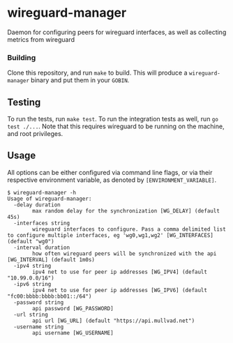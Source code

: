 # wireguard-manager

Daemon for configuring peers for wireguard interfaces, as well as collecting metrics from wireguard

### Building

Clone this repository, and run `make` to build.
This will produce a `wireguard-manager` binary and put them in your `GOBIN`.

## Testing
To run the tests, run `make test`.
To run the integration tests as well, run `go test ./...`. Note that this requires wireguard to be running on the machine, and root privileges.

## Usage
All options can be either configured via command line flags, or via their respective environment variable, as denoted by `[ENVIRONMENT_VARIABLE]`.

```
$ wireguard-manager -h
Usage of wireguard-manager:
  -delay duration
    	max random delay for the synchronization [WG_DELAY] (default 45s)
  -interfaces string
    	wireguard interfaces to configure. Pass a comma delimited list to configure multiple interfaces, eg 'wg0,wg1,wg2' [WG_INTERFACES] (default "wg0")
  -interval duration
    	how often wireguard peers will be synchronized with the api [WG_INTERVAL] (default 1m0s)
  -ipv4 string
    	ipv4 net to use for peer ip addresses [WG_IPV4] (default "10.99.0.0/16")
  -ipv6 string
    	ipv4 net to use for peer ip addresses [WG_IPV6] (default "fc00:bbbb:bbbb:bb01::/64")
  -password string
    	api password [WG_PASSWORD]
  -url string
    	api url [WG_URL] (default "https://api.mullvad.net")
  -username string
    	api username [WG_USERNAME]
```
